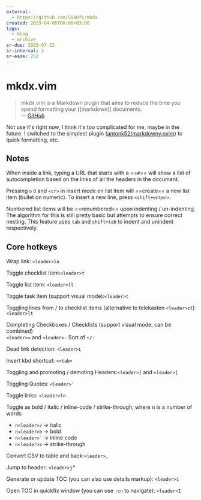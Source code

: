 ```yaml
---
external:
  - https://github.com/SidOfc/mkdx
created: 2023-04-05T00:00+03:00
tags:
  - blog
  - archive
sr-due: 2025-07-22
sr-interval: 3
sr-ease: 252
---
```


# mkdx.vim

> mkdx.vim is a Markdown plugin that aims to reduce the time you spend formatting your [[markdown]] documents.\
> — <cite>[GitHub](https://github.com/SidOfc/mkdx)</cite>

Not use it's right now, I think it's too complicated for me, maybe in the future. I switched to the simplest plugin ([antonk52/markdowny.nvim](https://github.com/antonk52/markdowny.nvim)) to quick formatting, etc.

## Notes

When inside a link, typing a URL that starts with a ==`#`== will show a list of autocompletion based on the links of all the headers in the document.

Pressing `o` `O` and `<cr>` in insert mode on list item will ==create== a new list item (bullet on numeric). To insert a new line, press `<shift+enter>`.

Numbered list items will be ==renumbered== upon indenting / un-indenting. The algorithm for this is still pretty basic but attempts to ensure correct nesting. This feature uses `tab` and `shift+tab` to indent and unindent respectively.

## Core hotkeys

Wrap link:<wbr class="f"> `<leader>ln`

Toggle checklist item:<wbr class="f"> `<leader>t`

Toggle list item:<wbr class="f"> `<leader>ll`

Toggle task item (support visual mode):<wbr class="f"> `<leader>t`

Toggling lines from / to checklist items (alternative to telekasten `<leader>zt`)
<br class="f">
`<leader>lt`

Completing Checkboxes / Checklists (support visual mode, can be combined)
<br class="f">
`<leader>=` and `<leader>-` Sort of `+/-`

Dead link detection:<wbr class="f"> `<leader>L`

Insert kbd shortcut:<wbr class="f"> `<<tab>`

Toggling and promoting / demoting Headers:<wbr class="f"> `<leader>]` and `<leader>[`

Toggling Quotes:<wbr class="f"> `<leader>'`

Toggle links:<wbr class="f"> `<leader>ln`

Toggle as bold / italic / inline-code / strike-through, where n is a number of words
<br class="f">

- `n<leader>/` → italic
- `n<leader>b` → bold
- `` n<leader>` `` → inline code
- `n<leader>s` → strike-through

Convert CSV to table and back:<wbr class="f"> `<leader>,`

Jump to header:<wbr class="f"> `<leader>j`*

Generate or update TOC (you can also use details markup):<wbr class="f"> `<leader>i`

Open TOC in quickfix window (you can use `:cn` to navigate):<wbr class="f"> `<leader>I`
